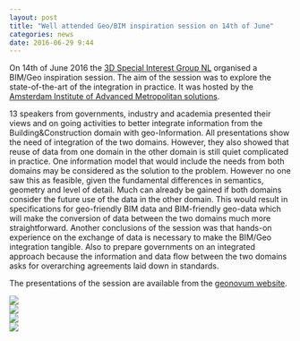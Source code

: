 ```yaml
---
layout: post
title: "Well attended Geo/BIM inspiration session on 14th of June"
categories: news
date: 2016-06-29 9:44
---
```


On 14th of June 2016 the [3D Special Interest Group NL](http://www.geonovum.nl/onderwerpen/3d-geo-informatie) organised a BIM/Geo inspiration session. The aim of the session was to explore the state-of-the-art of the integration in practice. It was hosted by the [Amsterdam Institute of Advanced Metropolitan solutions](http://www.ams-amsterdam.com).

13 speakers from governments, industry and academia presented their views and on going activities to better integrate information from the Building&Construction domain with geo-Information.
All presentations show the need of integration of the two domains. However, they also showed that reuse of data from one domain in the other domain is still quiet complicated in practice. 
One information model that would include the needs from both domains may be considered as the solution to the problem. However no one saw this as feasible, given the fundamental differences in semantics, geometry and level of detail.
Much can already be gained if both domains consider the future use of the data in the other domain. This would result in specifications for geo-friendly BIM data and BIM-friendly geo-data which will make the conversion of data between the two domains much more straightforward.
Another conclusions of the session was that hands-on experience on the exchange of data is necessary to make the BIM/Geo integration tangible. Also to prepare governments on an integrated approach because the information and data flow between the two domains asks for overarching agreements laid down in standards.

The presentations of the session are available from the [geonovum website](http://www.geonovum.nl/inspiratiesessie-geo-en-bim-14-juni-2016).

<div class="row">
  <div class="col-md-6 col-sm-12"><img src="{{ site.baseurl }}/img/2016/geobim2.jpg"/></a></div>
  <div class="col-md-6 col-sm-12"><img src="{{ site.baseurl }}/img/2016/geobim3.jpg"/></a></div>
  <div class="col-md-6 col-sm-12"><img src="{{ site.baseurl }}/img/2016/geobim4.jpg"/></a></div>
  <div class="col-md-6 col-sm-12"><img src="{{ site.baseurl }}/img/2016/geobim1.jpg"/></a></div>
</div>

